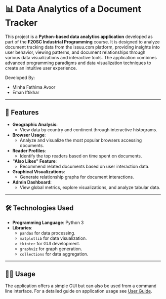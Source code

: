 # 📊 Data Analytics of a Document Tracker
This project is a **Python-based data analytics application** developed as part of the **F20SC Industrial Programming** course. It is designed to analyze document tracking data from the issuu.com platform, providing insights into user behavior, viewing patterns, and document relationships through various data visualizations and interactive tools. The application combines advanced programming paradigms and data visualization techniques to create an intuitive user experience.

Developed By:
 - Minha Fathima Avoor
 - Eman Iftikhar

---

## 🚀 Features
- **Geographic Analysis**:
  - View data by country and continent through interactive histograms.
- **Browser Usage**:
  - Analyze and visualize the most popular browsers accessing documents.
- **Reader Profiles**:
  - Identify the top readers based on time spent on documents.
- **"Also Likes" Feature**:
  - Recommend related documents based on user interaction data.
- **Graphical Visualizations**:
  - Generate relationship graphs for document interactions.
- **Admin Dashboard**:
  - View global metrics, explore visualizations, and analyze tabular data.

---

## 🛠️ Technologies Used
- **Programming Language**: Python 3
- **Libraries**:
  - `pandas` for data processing.
  - `matplotlib` for data visualization.
  - `tkinter` for GUI development.
  - `graphviz` for graph generation.
  - `collections` for data aggregation.

---

## 🧑‍💻 Usage
The application offers a simple GUI but can also be used from a command line interface. For a detailed guide on application usage see [User Guide](USER_GUIDE.md).
